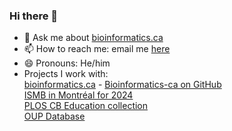 ### Hi there 👋

- 💬 Ask me about [bioinformatics.ca](bioinformatics.ca)
- 📫 How to reach me: email me [here](mailto:francis.ouellette@gmail.com)
- 😄 Pronouns: He/him
- Projects I work with:<BR>
  [bioinformatics.ca](bioinformatics.ca) - [Bioinformatics-ca on GitHub](https://github.com/bioinformatics-ca/) <BR>
  [ISMB in Montréal for 2024](https://www.iscb.org/ismb20240)<BR>
  [PLOS CB Education collection](http://collections.plos.org/compbiol-education)<BR>
  [OUP Database](http://mc.manuscriptcentral.com/database)<BR>
  
  
   

  
<!--
**bffo/bffo** is a ✨ _special_ ✨ repository because its `README.md` (this file) appears on your GitHub profile.

Here are some ideas to get you started:

- 🔭 I’m currently working on ...
- 🌱 I’m currently learning ...
- 👯 I’m looking to collaborate on ...
- 🤔 I’m looking for help with ...
- 💬 Ask me about ...
- 📫 How to reach me: ...
- 😄 Pronouns: ...
- ⚡ Fun fact: ...
-->
